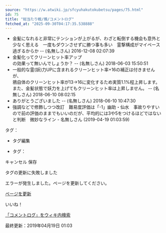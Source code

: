 ```yaml
---
source: "https://w.atwiki.jp/sfcyuhakutokubetsu/pages/75.html"
id: 75
title: "総当たり戦/鴉/コメントログ"
fetched_at: "2025-09-30T04:17:35.538888"
---
```


* 金髪になれると非常にテンションが上がるが、わざと転倒する機会も意外と少なく思える　一度もダウンさせずに勝つ事も多い　霊撃構成がマイペース過ぎるからか -- (名無しさん) 2016-12-08 02:07:39
* 金髪化ってクリーンヒット率アップ   
  の効果って無いんでしょうか？ -- (名無しさん) 2018-06-03 15:50:51
* 一般的な霊(妖)力UPに含まれるクリーンヒット率+16の補正は付きませんが、   
  鴉自体のクリーンヒット率が13→16に変化するため実質1.1%程上昇します。   
  また、金髪状態で妖力を上げてもクリーンヒット率は上昇しません。 -- (名無しさん) 2018-06-10 08:02:15
* ありがとうございました -- (名無しさん) 2018-06-10 10:47:30
* 強調などで修飾しつつ改訂　難易度評価は「-1」幽助・仙水　事故りやすいので前の評価のままでもいいのだが、平均的には3や5をつけるほどではないと判断　微妙なライン - 名無しさん (2019-04-19 01:03:59)

タグ：

+ タグ編集

* タグ：

キャンセル
保存

タグの更新に失敗しました

エラーが発生しました。ページを更新してください。

[ページを更新](https://w.atwiki.jp/sfcyuhakutokubetsu/pages/75.html)

いいね！

[「コメントログ」をウィキ内検索](https://w.atwiki.jp//w.atwiki.jp/sfcyuhakutokubetsu/search?andor=and&keyword=%E3%82%B3%E3%83%A1%E3%83%B3%E3%83%88%E3%83%AD%E3%82%B0)

最終更新：2019年04月19日 01:03